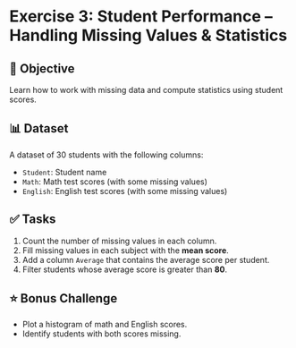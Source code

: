 # Exercise 3: Student Performance – Handling Missing Values & Statistics

## 📌 Objective

Learn how to work with missing data and compute statistics using student scores.

## 📊 Dataset

A dataset of 30 students with the following columns:

- `Student`: Student name
- `Math`: Math test scores (with some missing values)
- `English`: English test scores (with some missing values)

## ✅ Tasks

1. Count the number of missing values in each column.
2. Fill missing values in each subject with the **mean score**.
3. Add a column `Average` that contains the average score per student.
4. Filter students whose average score is greater than **80**.

## ⭐ Bonus Challenge

- Plot a histogram of math and English scores.
- Identify students with both scores missing.
